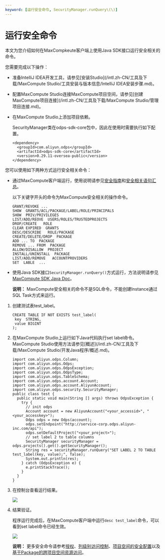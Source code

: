 ```yaml
---
keyword: [运行安全命令, SecurityManager.runQuery\(\)]
---
```


# 运行安全命令

本文为您介绍如何在MaxCompkeute客户端上使用Java SDK接口运行安全相关的命令。

您需要完成以下操作：

-   准备IntelliJ IDEA开发工具，请参见[安装Studio](/intl.zh-CN/工具及下载/MaxCompute Studio/工具安装与版本信息/IntelliJ IDEA安装步骤.md)。
-   配置MaxCompute Studio连接MaxCompute项目空间，请参见[创建MaxCompute项目连接](/intl.zh-CN/工具及下载/MaxCompute Studio/管理项目连接.md)。
-   在MaxCompute Studio上添加项目依赖。

    SecurityManager类在odps-sdk-core包中，因此在使用时需要执行如下配置。

    ```
    <dependency>
      <groupId>com.aliyun.odps</groupId>
      <artifactId>odps-sdk-core</artifactId>
      <version>0.29.11-oversea-public</version>
    </dependency>
    ```


您可以使用如下两种方式运行安全相关命令：

-   通过MaxCompute客户端运行，使用说明请参见[安全指南](/intl.zh-CN/管理/安全管理详解/目标用户.md)和[安全相关语句汇总](/intl.zh-CN/管理/安全管理详解/安全相关语句汇总/项目空间的安全配置.md)。

    以下关键字开头的命令为MaxCompute安全相关的操作命令。

    ```
    GRANT/REVOKE ...
    SHOW  GRANTS/ACL/PACKAGE/LABEL/ROLE/PRINCIPALS
    SHOW  PRIV/PRIVILEGES
    LIST/ADD/REOVE  USERS/ROLES/TRUSTEDPROJECTS
    DROP/CREATE   ROLE
    CLEAR EXPIRED  GRANTS
    DESC/DESCRIBE   ROLE/PACKAGE
    CREATE/DELETE/DROP  PACKAGE
    ADD ... TO  PACKAGE
    REMOVE ... FROM  PACKAGE
    ALLOW/DISALLOW  PROJECT
    INSTALL/UNINSTALL  PACKAGE
    LIST/ADD/REMOVE   ACCOUNTPROVIDERS
    SET  LABLE  ...
    ```

-   使用Java SDK接口`SecurityManager.runQuery()`方式运行，方法说明请参见[MaxCompute SDK Java Doc](http://www.javadoc.io/doc/com.aliyun.odps/odps-sdk-core/0.29.11-oversea-public?spm=a2c4e.11153940.blogcont686985.22.57a97573bI8DuQ&file=0.29.11-oversea-public)。

    **说明：** MaxCompute安全相关的命令不是SQL命令，不能创建Instance通过SQL Task方式来运行。


1.  创建测试表test\_label。

    ```
    CREATE TABLE IF NOT EXISTS test_label(
     key  STRING,
     value BIGINT
    );
    ```

2.  在MaxCompute Studio上运行如下Java代码执行set label命令。MaxCompute Studio使用方法请参见[概述](/intl.zh-CN/工具及下载/MaxCompute Studio/开发Java程序/概述.md)。

    ```
    import com.aliyun.odps.Column;
    import com.aliyun.odps.Odps;
    import com.aliyun.odps.OdpsException;
    import com.aliyun.odps.OdpsType;
    import com.aliyun.odps.TableSchema;
    import com.aliyun.odps.account.Account;
    import com.aliyun.odps.account.AliyunAccount;
    import com.aliyun.odps.security.SecurityManager;
    public class test {
      public static void main(String [] args) throws OdpsException {
        try {
          // init odps
          Account account = new AliyunAccount("<your_accessid>", "<your_accesskey>");
          Odps odps = new Odps(account);
          odps.setEndpoint("http://service-corp.odps.aliyun-inc.com/api");
          odps.setDefaultProject("<your_project>");
          // set label 2 to table columns
          SecurityManager securityManager = odps.projects().get().getSecurityManager();
          String res = securityManager.runQuery("SET LABEL 2 TO TABLE test_label(key, value);", false);
          System.out.println(res);
        } catch (OdpsException e) {
          e.printStackTrace();
        }
      }
    }
    ```

3.  在控制台查看运行结果。

    ![](https://static-aliyun-doc.oss-cn-hangzhou.aliyuncs.com/assets/img/zh-CN/6378559951/p38175.png)

4.  结果验证。

    程序运行完成后，在MaxCompute客户端中运行`desc test_label`命令，可以看到set label命令已经生效。

    ![](https://static-aliyun-doc.oss-cn-hangzhou.aliyuncs.com/assets/img/zh-CN/6378559951/p38189.png)

    **说明：** 更多安全命令请参考[授权](/intl.zh-CN/管理/安全管理详解/用户及授权管理/授权.md)、[列级别访问控制](/intl.zh-CN/管理/安全管理详解/列级别访问控制.md)、[项目空间的安全配置](/intl.zh-CN/管理/安全管理详解/项目空间的安全配置.md)以及[基于Package的跨项目空间资源访问](/intl.zh-CN/管理/安全管理详解/跨项目空间的资源分享/基于Package的跨项目空间资源访问.md)。


